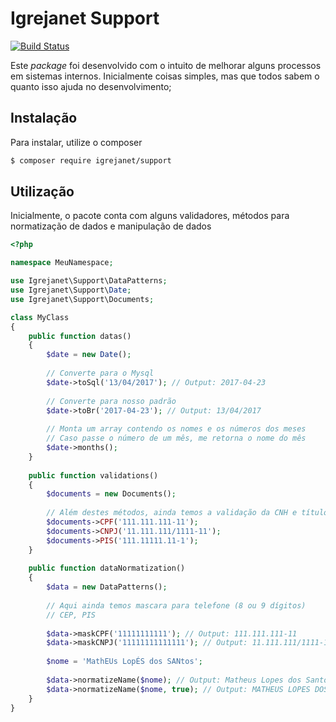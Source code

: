 # Igrejanet Support

[![Build Status](https://travis-ci.org/devLopez/Support.svg?branch=master)](https://travis-ci.org/devLopez/Support)

Este *package* foi desenvolvido com o intuito de melhorar alguns processos em
sistemas internos. Inicialmente coisas simples, mas que todos sabem o quanto isso
ajuda no desenvolvimento;

## Instalação

Para instalar, utilize o composer

```sh
$ composer require igrejanet/support
``` 

## Utilização
Inicialmente, o pacote conta com alguns validadores, métodos para normatização de dados
e manipulação de dados

```php
<?php

namespace MeuNamespace;

use Igrejanet\Support\DataPatterns;
use Igrejanet\Support\Date;
use Igrejanet\Support\Documents;

class MyClass
{
    public function datas()
    {
        $date = new Date();
        
        // Converte para o Mysql
        $date->toSql('13/04/2017'); // Output: 2017-04-23
        
        // Converte para nosso padrão
        $date->toBr('2017-04-23'); // Output: 13/04/2017
        
        // Monta um array contendo os nomes e os números dos meses
        // Caso passe o número de um mês, me retorna o nome do mês
        $date->months();
    }
    
    public function validations()
    {
        $documents = new Documents();
        
        // Além destes métodos, ainda temos a validação da CNH e título eleitoral
        $documents->CPF('111.111.111-11');
        $documents->CNPJ('11.111.111/1111-11');
        $documents->PIS('111.11111.11-1');
    }
    
    public function dataNormatization()
    {
        $data = new DataPatterns();
     
        // Aqui ainda temos mascara para telefone (8 ou 9 dígitos)
        // CEP, PIS
        
        $data->maskCPF('11111111111'); // Output: 111.111.111-11
        $data->maskCNPJ('11111111111111'); // Output: 11.111.111/1111-11
        
        $nome = 'MathEUs LopÉS dos SANtos';
        
        $data->normatizeName($nome); // Output: Matheus Lopes dos Santos
        $data->normatizeName($nome, true); // Output: MATHEUS LOPES DOS SANTOS
    }
}
```